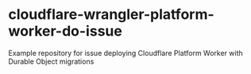 # cloudflare-wrangler-platform-worker-do-issue
Example repository for issue deploying Cloudflare Platform Worker with Durable Object migrations
